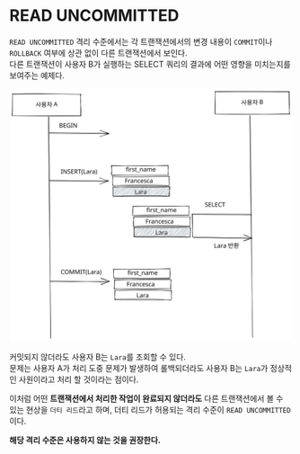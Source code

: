 # READ UNCOMMITTED

`READ UNCOMMITTED` 격리 수준에서는 각 트랜잭션에서의 변경 내용이  `COMMIT`이나 `ROLLBACK` 여부에 상관 없이 다른 트랜잭션에서 보인다.\
다른 트랜잭션이 사용자 B가 실행하는 SELECT 쿼리의 결과에 어떤 영향을 미치는지를 보여주는 예제다.

<img src="../../../.gitbook/assets/file.excalidraw (1) (1) (2).svg" alt="" class="gitbook-drawing">

커밋되지 않더라도 사용자 B는 `Lara`를 조회할 수 있다.\
문제는 사용자 A가 처리 도중 문제가 발생하여 롤백되더라도 사용자 B는 `Lara`가 정상적인 사원이라고 처리 할 것이라는 점이다.

이처럼 어떤 **트랜잭션에서 처리한 작업이 완료되지 않더라도** 다른 트랜잭션에서 볼 수 있는 현상을 `더티 리드`라고 하며, 더티 리드가 허용되는 격리 수준이 `READ UNCOMMITTED`이다.

**해당 격리 수준은 사용하지 않는 것을 권장한다.**
